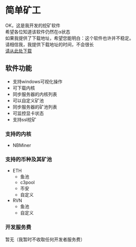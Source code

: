 # 简单矿工
OK，这是我开发的挖矿软件  
希望各位知道该软件仍然在α状态  
如果我提供了下载地址，希望您能明白：这个软件也许并不稳定。  
请相信我，我提供下载地址的时间，不会很长  
[请从此处下载](https://github.com/qskgpro/jdkg/releases)  
## 软件功能
- 支持windows可视化操作
- 可下载内核
- 同步服务器的内核列表
- 可以自定义矿池
- 同步服务器的矿池列表
- 可监控显卡状态
- 支持ssl挖矿
### 支持的内核
- NBMiner
### 支持的币种及其矿池
- ETH
  - 鱼池
  - c3pool
  - 币安
  - 自定义
- RVN
  - 鱼池
  - 自定义
### 开发服务费
暂无（我暂时不收取任何开发者服务费）

